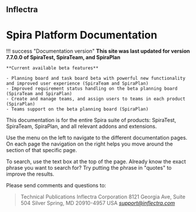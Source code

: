 ## Inflectra
# Spira Platform Documentation

!!! success "Documentation version"
    **This site was last updated for version 7.7.0.0 of SpiraTest, SpiraTeam, and SpiraPlan**

    **Current available beta features**

    - Planning board and task board beta with powerful new functionality and improved user experience (SpiraTeam and SpiraPlan)
    - Improved requirement status handling on the beta planning board (SpiraTeam and SpiraPlan)
    - Create and manage teams, and assign users to teams in each product (SpiraPlan)
    - Teams support on the beta planning board (SpiraPlan)


This documentation is for the entire Spira suite of products: SpiraTest, SpiraTeam, SpiraPlan, and all relevant addons and extensions. 

Use the menu on the left to navigate to the different documentation pages. On each page the navigation on the right helps you move around the section of that specific page.

To search, use the text box at the top of the page. Already know the exact phrase you want to search for? Try putting the phrase in "quotes" to improve the results. 

Please send comments and questions to:

> Technical Publications
> Inflectra Corporation
> 8121 Georgia Ave, Suite 504
> Silver Spring, MD 20910-4957
> USA
> [*support@inflectra.com*](mailto:support@inflectra.com)
